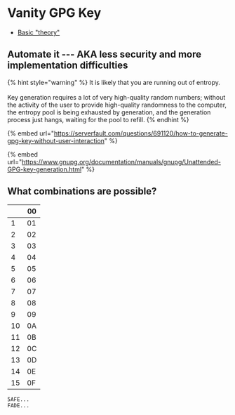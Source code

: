 # Vanity GPG Key

* [Basic "theory"](../ict/gpg-key.md)

## Automate it --- AKA less security and more implementation difficulties

{% hint style="warning" %}
It is likely that you are running out of entropy. \
\
Key generation requires a lot of very high-quality random numbers; without the activity of the user to provide high-quality randomness to the computer, the entropy pool is being exhausted by generation, and the generation process just hangs, waiting for the pool to refill.
{% endhint %}

{% embed url="https://serverfault.com/questions/691120/how-to-generate-gpg-key-without-user-interaction" %}

{% embed url="https://www.gnupg.org/documentation/manuals/gnupg/Unattended-GPG-key-generation.html" %}

## What combinations are possible?



|    | 00 |
| -- | -- |
| 1  | 01 |
| 2  | 02 |
| 3  | 03 |
| 4  | 04 |
| 5  | 05 |
| 6  | 06 |
| 7  | 07 |
| 8  | 08 |
| 9  | 09 |
| 10 | 0A |
| 11 | 0B |
| 12 | 0C |
| 13 | 0D |
| 14 | 0E |
| 15 | 0F |

```
5AFE...
FADE...

```

